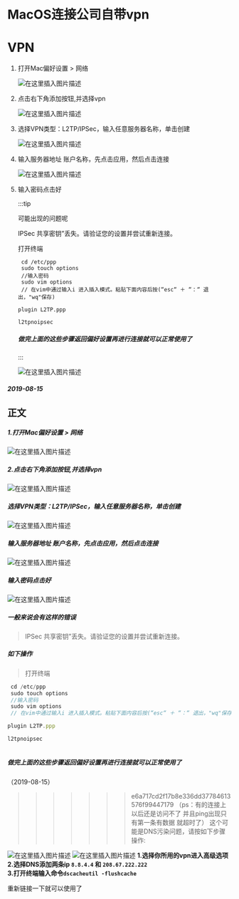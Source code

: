 # MacOS连接公司自带vpn



# VPN

1. 打开Mac偏好设置 > 网络

   ![在这里插入图片描述](https://c18e-1257416358.cos.accelerate.myqcloud.com/uPic/20190214142801606.png)

2. 点击右下角添加按钮,并选择vpn

   ![在这里插入图片描述](https://c18e-1257416358.cos.accelerate.myqcloud.com/uPic/20190214142908348.png)

3. 选择VPN类型：L2TP/IPSec，输入任意服务器名称，单击创建

   ![在这里插入图片描述](https://c18e-1257416358.cos.accelerate.myqcloud.com/uPic/20190214142955148.png)

   
4. 输入服务器地址 账户名称，先点击应用，然后点击连接

   ![在这里插入图片描述](https://c18e-1257416358.cos.accelerate.myqcloud.com/uPic/20190214143828561.png)

5. 输入密码点击好

   :::tip

   可能出现的问题呢

   IPSec 共享密钥”丢失。请验证您的设置并尝试重新连接。

   打开终端

   ```shell
    cd /etc/ppp
    sudo touch options
    //输入密码
    sudo vim options
    // 在vim中通过输入i 进入插入模式。粘贴下面内容后按(“esc“ ＋ “：“ 退出，"wq"保存)
   
   plugin L2TP.ppp
   
   l2tpnoipsec
   ```

   ##### 做完上面的这些步骤返回偏好设置再进行连接就可以正常使用了

   :::

   ![在这里插入图片描述](https://c18e-1257416358.cos.accelerate.myqcloud.com/uPic/20190214143907162.png)

   



##### 2019-08-15

## 正文

##### 1.打开Mac偏好设置 > 网络

![在这里插入图片描述](https://c18e-1257416358.cos.accelerate.myqcloud.com/uPic/20190214142801606.png)

##### **2.点击右下角添加按钮,并选择vpn**

![在这里插入图片描述](https://c18e-1257416358.cos.accelerate.myqcloud.com/uPic/20190214142908348.png)
##### 选择VPN类型：L2TP/IPSec，输入任意服务器名称，单击创建
![在这里插入图片描述](https://c18e-1257416358.cos.accelerate.myqcloud.com/uPic/20190214142955148.png)
##### 输入服务器地址 账户名称，先点击应用，然后点击连接

![在这里插入图片描述](https://c18e-1257416358.cos.accelerate.myqcloud.com/uPic/20190214143828561.png)
##### 输入密码点击好

![在这里插入图片描述](https://c18e-1257416358.cos.accelerate.myqcloud.com/uPic/20190214143907162.png)
##### 一般来说会有这样的错误

> IPSec 共享密钥”丢失。请验证您的设置并尝试重新连接。

##### 如下操作

> 打开终端

```js
 cd /etc/ppp
 sudo touch options
 //输入密码
 sudo vim options
 // 在vim中通过输入i 进入插入模式。粘贴下面内容后按(“esc“ ＋ “：“ 退出，"wq"保存)

plugin L2TP.ppp

l2tpnoipsec
 
```
##### 做完上面的这些步骤返回偏好设置再进行连接就可以正常使用了
（2019-08-15）
>>>>>>> e6a717cd2f17b8e336dd37784613576f99447179
（ps：有的连接上以后还是访问不了 并且ping出现只有第一条有数据 就超时了）
这个可能是DNS污染问题，请按如下步骤操作:

![在这里插入图片描述](https://c18e-1257416358.cos.accelerate.myqcloud.com/uPic/20190815113037702.png)
![在这里插入图片描述](https://c18e-1257416358.cos.accelerate.myqcloud.com/uPic/20190815113149465.png)
**1.选择你所用的vpn进入高级选项**
 **2.选择DNS添加两条ip `8.8.4.4` 和 `208.67.222.222`**  
 **3.打开终端输入命令`dscacheutil -flushcache`** 

 重新链接一下就可以使用了



